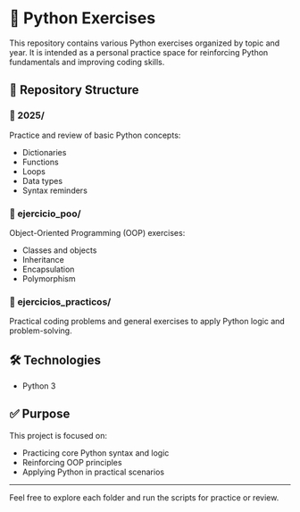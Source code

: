 # 🐍 Python Exercises

This repository contains various Python exercises organized by topic and year. It is intended as a personal practice space for reinforcing Python fundamentals and improving coding skills.

## 📁 Repository Structure

### 📂 2025/
Practice and review of basic Python concepts:
- Dictionaries
- Functions
- Loops
- Data types
- Syntax reminders

### 📂 ejercicio_poo/
Object-Oriented Programming (OOP) exercises:
- Classes and objects
- Inheritance
- Encapsulation
- Polymorphism

### 📂 ejercicios_practicos/
Practical coding problems and general exercises to apply Python logic and problem-solving.

## 🛠 Technologies

- Python 3

## ✅ Purpose

This project is focused on:
- Practicing core Python syntax and logic
- Reinforcing OOP principles
- Applying Python in practical scenarios

---

Feel free to explore each folder and run the scripts for practice or review.

